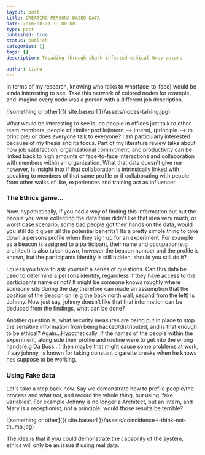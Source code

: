 ```yaml
---
layout: post
title: CREATING PERSONA BASED DATA
date: 2016-08-21 13:00:00
type: post
published: true
status: publish
categories: []
tags: []
description: Treading through shark infested ethical Grey waters 

author: tiara
---
```


In terms of my research, knowing who talks to who(face-to-face) would be kinda interesting to see. Take this network of colored nodes for example, and imagine every node was a person with a different job description. 

![something or other]({{ site.baseurl }}/assets/nodes-talking.jpg)

What would be interesting to see is, do people in offices just talk to other team members, people of similar profile(intern --> intern), (principle --> to principle) or does everyone talk to everyone? I am particularly interested because of my thesis and its focus. Part of my literature review talks about how job satisfaction, organizational commitment, and productivity can be linked back to high amounts of face-to-face interactions and collaboration with members within an organization. What that data doesn't give me however, is insight into if that collaboration is intrinsically linked with speaking to members of that same profile or if collaborating with people from other walks of like, experiences and training act as influencer. 

### The Ethics game...

Now, hypothetically, if you had a way of finding this information out but the people you were collecting the data from didn't like that idea very much, or worst case scenario, some bad people got their hands on the data, would you still do it given all the potential benefits? Its a pretty simple thing to take down a persons profile when they sign up for an experiment. For example as a beacon is assigned to a participant, their name and occupation(e.g architect) is also taken down, however the beacon number and the profile is known, but the participants identity is still hidden, should you still do it? 

I guess you have to ask yourself a series of questions. Can this data be used to determine a persons identity, regardless if they have access to the participants name or not? It might be someone knows roughly where someone sits during the day,therefore can made an assumption that the position of the Beacon on (e.g the back north wall, second from the left) is Johnny. Now just say, johnny doesn't like that that information can be deduced from the findings, what can be done? 

Another question is, what security measures are being put in place to stop the sensitive information from being hacked/distributed, and is that enough to be ethical? Again...Hypothetically, if the names of the people within the experiment, along side their profile and routine were to get into the wrong hands(e.g Da Boss...) then maybe that might cause some problems at work, if say johnny, is known for taking constant cigarette breaks when he knows hes suppose to be working. 

### Using Fake data

Let's take a step back now. Say we demonstrate how to profile people/the process and what not, and record the whole thing, but using 'fake variables'. For example Johnny is no longer a Architect, but an intern, and Mary is a receptionist, not a principle, would those results be terrible? 

![something or other]({{ site.baseurl }}/assets/coincidence-i-think-not-thumb.jpg)

The idea is that if you could demonstrate the capability of the system, ethics will only be an issue if using real data. 


